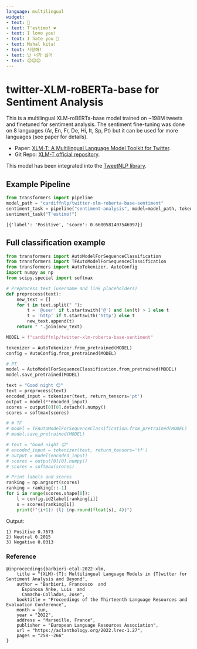 ```yaml
---
language: multilingual
widget:
- text: 🤗
- text: T'estimo! ❤️
- text: I love you!
- text: I hate you 🤮
- text: Mahal kita!
- text: 사랑해!
- text: 난 너가 싫어
- text: 😍😍😍
---
```



# twitter-XLM-roBERTa-base for Sentiment Analysis

This is a multilingual XLM-roBERTa-base model trained on ~198M tweets and finetuned for sentiment analysis. The sentiment fine-tuning was done on 8 languages (Ar, En, Fr, De, Hi, It, Sp, Pt) but it can be used for more languages (see paper for details).

- Paper: [XLM-T: A Multilingual Language Model Toolkit for Twitter](https://arxiv.org/abs/2104.12250). 
- Git Repo: [XLM-T official repository](https://github.com/cardiffnlp/xlm-t).

This model has been integrated into the [TweetNLP library](https://github.com/cardiffnlp/tweetnlp).

## Example Pipeline
```python
from transformers import pipeline
model_path = "cardiffnlp/twitter-xlm-roberta-base-sentiment"
sentiment_task = pipeline("sentiment-analysis", model=model_path, tokenizer=model_path)
sentiment_task("T'estimo!")
```
```
[{'label': 'Positive', 'score': 0.6600581407546997}]
```

## Full classification example

```python
from transformers import AutoModelForSequenceClassification
from transformers import TFAutoModelForSequenceClassification
from transformers import AutoTokenizer, AutoConfig
import numpy as np
from scipy.special import softmax

# Preprocess text (username and link placeholders)
def preprocess(text):
    new_text = []
    for t in text.split(" "):
        t = '@user' if t.startswith('@') and len(t) > 1 else t
        t = 'http' if t.startswith('http') else t
        new_text.append(t)
    return " ".join(new_text)

MODEL = f"cardiffnlp/twitter-xlm-roberta-base-sentiment"

tokenizer = AutoTokenizer.from_pretrained(MODEL)
config = AutoConfig.from_pretrained(MODEL)

# PT
model = AutoModelForSequenceClassification.from_pretrained(MODEL)
model.save_pretrained(MODEL)

text = "Good night 😊"
text = preprocess(text)
encoded_input = tokenizer(text, return_tensors='pt')
output = model(**encoded_input)
scores = output[0][0].detach().numpy()
scores = softmax(scores)

# # TF
# model = TFAutoModelForSequenceClassification.from_pretrained(MODEL)
# model.save_pretrained(MODEL)

# text = "Good night 😊"
# encoded_input = tokenizer(text, return_tensors='tf')
# output = model(encoded_input)
# scores = output[0][0].numpy()
# scores = softmax(scores)

# Print labels and scores
ranking = np.argsort(scores)
ranking = ranking[::-1]
for i in range(scores.shape[0]):
    l = config.id2label[ranking[i]]
    s = scores[ranking[i]]
    print(f"{i+1}) {l} {np.round(float(s), 4)}")

```

Output: 

```
1) Positive 0.7673
2) Neutral 0.2015
3) Negative 0.0313
```

### Reference
```
@inproceedings{barbieri-etal-2022-xlm,
    title = "{XLM}-{T}: Multilingual Language Models in {T}witter for Sentiment Analysis and Beyond",
    author = "Barbieri, Francesco  and
      Espinosa Anke, Luis  and
      Camacho-Collados, Jose",
    booktitle = "Proceedings of the Thirteenth Language Resources and Evaluation Conference",
    month = jun,
    year = "2022",
    address = "Marseille, France",
    publisher = "European Language Resources Association",
    url = "https://aclanthology.org/2022.lrec-1.27",
    pages = "258--266"
}

```

